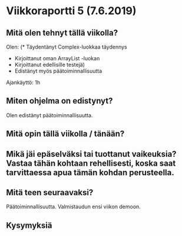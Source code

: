 
# Viikkoraportti 5 (7.6.2019)

## Mitä olen tehnyt tällä viikolla?

Olen:
(* Täydentänyt Complex-luokkaa täydennys
* Kirjoittanut oman ArrayList -luokan
* Kirjoittanut edellisille testejä)
* Edistänyt myös päätoiminnallisuutta

Ajankäyttö: 1h

## Miten ohjelma on edistynyt?

Olen edistänyt päätoiminnallisuutta. 

## Mitä opin tällä viikolla / tänään?

## Mikä jäi epäselväksi tai tuottanut vaikeuksia? Vastaa tähän kohtaan rehellisesti, koska saat tarvittaessa apua tämän kohdan perusteella.

## Mitä teen seuraavaksi?

Päätoiminnallisuutta. Valmistaudun ensi viikon demoon. 

## Kysymyksiä



